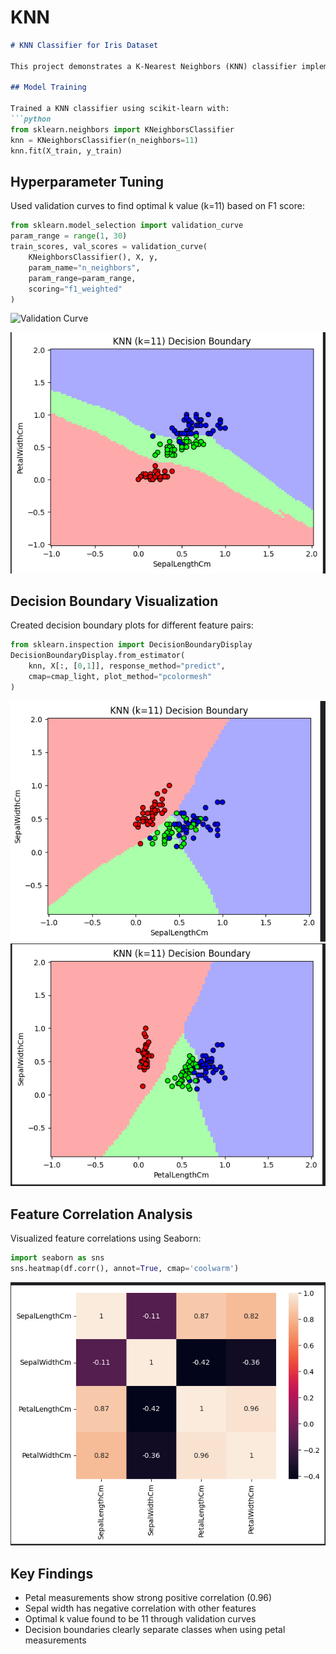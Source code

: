 # KNN

```markdown
# KNN Classifier for Iris Dataset

This project demonstrates a K-Nearest Neighbors (KNN) classifier implementation on the Iris dataset, including hyperparameter tuning, decision boundary visualization, and feature correlation analysis.

## Model Training

Trained a KNN classifier using scikit-learn with:
```python
from sklearn.neighbors import KNeighborsClassifier
knn = KNeighborsClassifier(n_neighbors=11)
knn.fit(X_train, y_train)
```

## Hyperparameter Tuning

Used validation curves to find optimal k value (k=11) based on F1 score:
```python
from sklearn.model_selection import validation_curve
param_range = range(1, 30)
train_scores, val_scores = validation_curve(
    KNeighborsClassifier(), X, y, 
    param_name="n_neighbors", 
    param_range=param_range,
    scoring="f1_weighted"
)
```
![Validation Curve](Screenshot%2025-06-03%173139.png)


![Decision Boundary](Screenshot%202025-06-03%20180802.png)

## Decision Boundary Visualization

Created decision boundary plots for different feature pairs:

```python
from sklearn.inspection import DecisionBoundaryDisplay
DecisionBoundaryDisplay.from_estimator(
    knn, X[:, [0,1]], response_method="predict",
    cmap=cmap_light, plot_method="pcolormesh"
)
```

![Sepal Length vs Width](Screenshot%202025-06-03%20180752.png)
![Petal Length vs Width](Screenshot%202025-06-03%20180809.png)

## Feature Correlation Analysis

Visualized feature correlations using Seaborn:
```python
import seaborn as sns
sns.heatmap(df.corr(), annot=True, cmap='coolwarm')
```

![Correlation Matrix](Screenshot%202025-06-03%20181431.png)

## Key Findings
- Petal measurements show strong positive correlation (0.96)
- Sepal width has negative correlation with other features
- Optimal k value found to be 11 through validation curves
- Decision boundaries clearly separate classes when using petal measurements
```
